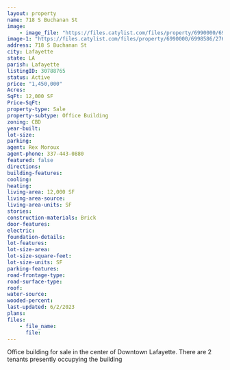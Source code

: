 ```yaml
---
layout: property
name: 718 S Buchanan St
image:
    - image_file: "https://files.catylist.com/files/property/6990000/6998586/27598572_2.jpg"
image-1: "https://files.catylist.com/files/property/6990000/6998586/27613930_Front.PNG"
address: 718 S Buchanan St
city: Lafayette
state: LA
parish: Lafayette
listingID: 30788765
status: Active
price: "1,450,000"
Acres:
SqFt: 12,000 SF
Price-SqFt:
property-type: Sale
property-subtype: Office Building
zoning: CBD
year-built:
lot-size:
parking:
agent: Rex Moroux
agent-phone: 337-443-0880
featured: false
directions:
building-features:
cooling:
heating:
living-area: 12,000 SF
living-area-source:
living-area-units: SF
stories:
construction-materials: Brick
door-features:
electric:
foundation-details:
lot-features:
lot-size-area:
lot-size-square-feet:
lot-size-units: SF
parking-features:
road-frontage-type:
road-surface-type:
roof:
water-source:
wooded-percent:
last-updated: 6/2/2023
plans:
files:
    - file_name:
      file:
---
```

Office building for sale in the center of Downtown Lafayette. There are 2 tenants presently occupying the building
